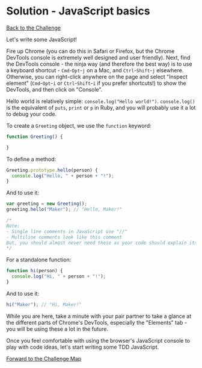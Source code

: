 # Solution - JavaScript basics

[Back to the Challenge](../1_javascript_basics.md)

Let's write some JavaScript! 

Fire up Chrome (you can do this in Safari or Firefox, but the Chrome DevTools console is extremely well designed and user friendly). Next, find the DevTools console - the ninja way (and therefore the best way) is to use a keyboard shortcut - `Cmd`-`Opt`-`j` on a Mac, and `Ctrl`-`Shift`-`j` elsewhere. Otherwise, you can right-click anywhere on the page and select "Inspect element" (`Cmd`-`Opt`-`i` or `Ctrl`-`Shift`-`i` if you prefer shortcuts!) to show the DevTools, and then click on "Console".  

Hello world is relatively simple: `console.log("Hello world!")`. `console.log()` is the equivalent of `puts`, `print` or `p` in Ruby, and you will probably use it a lot to debug your code.

To create a `Greeting` object, we use the `function` keyword:

```javascript
function Greeting() {

}
```

To define a method:

```javascript
Greeting.prototype.hello(person) {
  console.log("Hello, " + person + "!");
}
```

And to use it:

```javascript
var greeting = new Greeting();
greeting.hello("Maker"); // "Hello, Maker!"

/*
Note:
- Single line comments in JavaScript use "//"
- Multiline comments look like this comment
But, you should almost never need these as your code should explain itself! =)
*/
```

For a standalone function:

```javascript
function hi(person) {
  console.log("Hi, " + person + "!");
}
```

And to use it:

```javascript
hi("Maker"); // "Hi, Maker!"
```

While you are here, take a minute with your pair partner to take a glance at the different parts of Chrome's DevTools, especially the "Elements" tab - you will be using these a lot in the future. 

Once you feel comfortable with using the browser's JavaScript console to play with code ideas, let's start writing some TDD JavaScript.

[Forward to the Challenge Map](../0_challenge_map.md)
